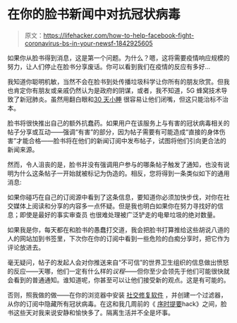 # 在你的脸书新闻中对抗冠状病毒

> 原文：<https://lifehacker.com/how-to-help-facebook-fight-coronavirus-bs-in-your-newsf-1842925605>

如果你从脸书得到消息，这是第一个问题。为什么？嗯，这将需要疫情响应规模的努力，让人们停止在脸书分享废话。你可以看到我们在疫情的反应有多好...



我知道你聪明机敏，当然不会在脸书到处传播垃圾科学让你所有的朋友欣赏。但我也肯定你有朋友或亲戚仍然认为是政府的阴谋，或者，我不知道，5G 蜂窝技术导致了新冠肺炎。虽然用翻白眼和[30 天小睡](https://lifehacker.com/how-to-use-facebooks-new-snooze-feature-1821346556) 很容易让他们闭嘴，但这只能治标不治本。

脸书将很快推出自己的额外抗蠢药。如果用户在该服务上与有害的冠状病毒相关的帖子分享或互动——强调“有害”的部分，因为帖子需要有可能造成“直接的身体伤害”才能合格——脸书将在他们的新闻订阅中发布帖子，试图将他们引向更合法的新闻来源。

然而，令人沮丧的是，脸书并没有强调用户参与的哪条帖子触发了通知，也没有说明为什么这条帖子一开始就被标记为伪造的。相反，您将得到一条类似如下的通用消息:

如果你碰巧在自己的订阅源中看到了这条信息，要知道你必须加快步伐，对你在社交媒体上阅读和分享的内容多一点怀疑。但是我也明白如果你在努力寻找好的信息；即使是最好的事实审查员 也很难处理被广泛铲走的电晕垃圾的绝对数量。

如果我是你，每天都在和脸书的愚蠢打交道，我会把脸书打算推给这些胡说八道的人的网站加到书签里，下次你在你的订阅中看到一些危险的白痴分享时，把它作为评论放进去。

毫无疑问，帖子的发起人会对你推送来自“不可信”的世界卫生组织的信息做出愤怒的反应——天哪，他们一定有什么样的*议程*——但你至少会领先于他们可能很快就会看到的普通通知。谁知道呢，你甚至可以让他们接受新的观点。这是有可能的。

否则，照我做的做——在你的浏览器中安装 [社交修复软件](https://socialfixer.com/) ，并创建一个过滤器，从你的订阅中隐藏所有冠状病毒。在这和我几周前的《 [序时提要](https://lifehacker.com/how-to-force-a-chronological-feed-in-facebooks-new-desi-1842426847)hack》之间，脸书这些天对我来说安静和愉快多了。隔离生活并不全是坏事。